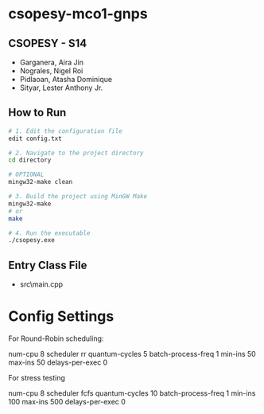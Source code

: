# csopesy-mco1-gnps

## CSOPESY - S14

- Garganera, Aira Jin
- Nograles, Nigel Roi
- Pidlaoan, Atasha Dominique
- Sityar, Lester Anthony Jr.

## How to Run

```bash
# 1. Edit the configuration file
edit config.txt

# 2. Navigate to the project directory
cd directory

# OPTIONAL
mingw32-make clean

# 3. Build the project using MinGW Make
mingw32-make
# or
make

# 4. Run the executable
./csopesy.exe
```

## Entry Class File

- src\main.cpp

# Config Settings

For Round-Robin scheduling:

num-cpu 8
scheduler rr
quantum-cycles 5
batch-process-freq 1
min-ins 50
max-ins 50
delays-per-exec 0

For stress testing

num-cpu 8
scheduler fcfs
quantum-cycles 10
batch-process-freq 1
min-ins 100
max-ins 500
delays-per-exec 0
